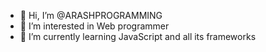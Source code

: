 - 👋 Hi, I’m @ARASHPROGRAMMING
- 👀 I’m interested in Web programmer
- 🌱 I’m currently learning JavaScript and all its frameworks
<!---
ARASHPROGRAMMING/ARASHPROGRAMMING is a ✨ special ✨ repository because its `README.md` (this file) appears on your GitHub profile.
You can click the Preview link to take a look at your changes.
--->
